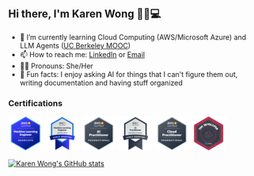 ## Hi there, I'm Karen Wong 👋🐱💻

- 🌱 I’m currently learning Cloud Computing (AWS/Microsoft Azure) and LLM Agents ([UC Berkeley MOOC](https://llmagents-learning.org/f24))
- 📫 How to reach me: [LinkedIn](www.linkedin.com/in/wongkayankaren) or [Email](wongkayankaren@gmail.com)
- 👩🏻 Pronouns: She/Her
- 📝 Fun facts: I enjoy asking AI for things that I can't figure them out, writing documentation and having stuff organized

### Certifications
[<img src="https://github.com/karenwky/karenwky/blob/main/img/aws-certified-machine-learning-engineer-associate.png" width="70"></img>](https://www.credly.com/badges/c2465f05-110d-459e-a945-c43b0fbd9cbe/public_url)
[<img src="https://github.com/karenwky/karenwky/blob/main/img/aws-certified-machine-learning-engineer-associate-e.png" width="70"></img>](https://www.credly.com/badges/38c06635-8f42-4de2-9f76-c9dfbf4fac51/public_url)
[<img src="https://github.com/karenwky/karenwky/blob/main/img/aws-certified-ai-practitioner.png" width="70"></img>](https://www.credly.com/badges/b9135768-b79c-4d3a-984f-8f14bc443208/public_url)
[<img src="https://github.com/karenwky/karenwky/blob/main/img/aws-certified-ai-practitioner-early-adopter.png" width="70"></img>](https://www.credly.com/badges/7d5bb788-b233-4aa9-b194-84ffd0c85c85/public_url)
[<img src="https://github.com/karenwky/karenwky/blob/main/img/aws-certified-cloud-practitioner.png" width="70"></img>](https://www.credly.com/badges/f23a7704-c18f-419a-af81-f344cc4de9dd/public_url)
[<img src="https://github.com/karenwky/karenwky/blob/main/img/tm1-developer-credential.png" width="70"></img>](https://api.badgr.io/public/assertions/xSvKe9TLQn69CIp1U9B1Rw?identity__email=kwong%40cubewise.com)

[![Karen Wong's GitHub stats](https://github-readme-stats.vercel.app/api?username=karenwky&show_icons=true&title_color=D05FED&icon_color=c04cf2&rank_icon=github)](https://github.com/anuraghazra/github-readme-stats)

<!--
**karenwky/karenwky** is a ✨ _special_ ✨ repository because its `README.md` (this file) appears on your GitHub profile.

Here are some ideas to get you started:

- 🔭 I’m currently working on ...
- 🌱 I’m currently learning ...
- 👯 I’m looking to collaborate on ...
- 🤔 I’m looking for help with ...
- 💬 Ask me about ...
- 📫 How to reach me: ...
- 😄 Pronouns: ...
- ⚡ Fun fact: ...

[![Karen Wong's GitHub stats](https://github-readme-stats.vercel.app/api?username=karenwky&show=reviews,discussions_started,discussions_answered,prs_merged,prs_merged_percentage&show_icons=true)](https://github.com/anuraghazra/github-readme-stats)
-->
